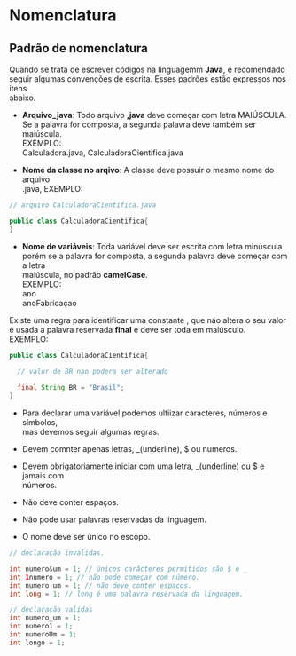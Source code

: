 # Nomenclatura 

## Padrão de nomenclatura

Quando se trata de escrever códigos na linguagemm __Java__, é recomendado <br>
seguir algumas convenções de escrita. Esses padrôes estão expressos nos itens <br>
abaixo.

* __Arquivo_java__: Todo arquivo __,java__ deve começar com letra MAIÚSCULA.<br>
Se a palavra for composta, a segunda palavra deve também ser maiúscula.
<br>EXEMPLO:
<br>Calculadora.java, CalculadoraCientifica.java

* __Nome da classe no arqivo__: A classe deve possuir o mesmo nome do arquivo <br>
.java, EXEMPLO: <br>

```java
// arquivo CalculadoraCientifica.java

public class CalculadoraCientifica{
}
```

* __Nome de variáveis__: Toda variável deve ser escrita com letra minúscula<br>
porém se a palavra for composta, a segunda palavra deve começar com a letra <br>
maiúscula, no padrão __camelCase__.<br>
EXEMPLO:<br>
ano<br>
anoFabricaçao<br>

Existe uma regra para identificar uma constante , que náo altera o seu valor<br>
é usada a palavra reservada __final__ e deve ser toda em maiúsculo.<br>
EXEMPLO: <br>

```java
public class CalculadoraCientifica{

  // valor de BR nao podera ser alterado
  
  final String BR = "Brasil";
}
```

* Para declarar uma variável podemos ultiizar caracteres, números e símbolos,<br>
mas devemos seguir algumas regras.<br>

* Devem comnter apenas letras, _(underline), $ ou numeros.
* Devem obrigatoriamente iniciar com uma letra, _(underline) ou $ e jamais com <br>
números.
* Não deve conter espaços.
* Não pode usar palavras reservadas da linguagem.
* O nome deve ser único no escopo.<br>

```java
// declaração invalidas.

int numero&um = 1; // únicos carâcteres permitidos são $ e _ 
int 1numero = 1; // não pode começar com número.
int numero um = 1; // não deve conter espaços.
int long = 1; // long é uma palavra reservada da linguagem.

// declaração validas
int numero_um = 1;
int numero1 = 1;
int numeroUm = 1;
int longo = 1;
```